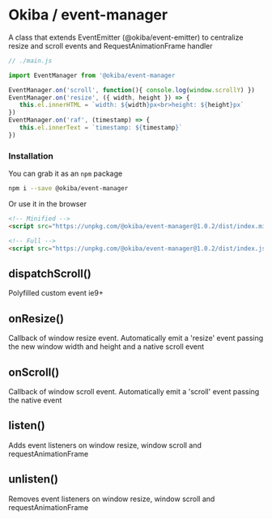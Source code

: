 

# Okiba / event-manager
A class that extends EventEmitter (@okiba/event-emitter) to centralize resize and scroll events and RequestAnimationFrame handler




```javascript
// ./main.js

import EventManager from '@okiba/event-manager

EventManager.on('scroll', function(){ console.log(window.scrollY) })
EventManager.on('resize', ({ width, height }) => {
   this.el.innerHTML = `width: ${width}px<br>height: ${height}px`
})
EventManager.on('raf', (timestamp) => {
   this.el.innerText = `timestamp: ${timestamp}`
})
```



### Installation

You can grab it as an `npm` package 
```bash
npm i --save @okiba/event-manager
```

Or use it in the browser
```html
<!-- Minified -->
<script src="https://unpkg.com/@okiba/event-manager@1.0.2/dist/index.min.js"></script>

<!-- Full -->
<script src="https://unpkg.com/@okiba/event-manager@1.0.2/dist/index.js"></script>
```




## dispatchScroll()


Polyfilled custom event ie9+







## onResize()


Callback of window resize event. Automatically emit a 'resize' event passing the new window width and height and a native scroll event







## onScroll()


Callback of window scroll event. Automatically emit a 'scroll' event passing the native event







## listen()


Adds event listeners on window resize, window scroll and requestAnimationFrame







## unlisten()


Removes event listeners on window resize, window scroll and requestAnimationFrame






